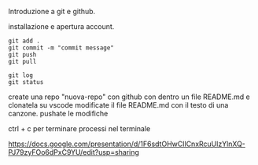 Introduzione a git e github.

installazione e apertura account.

```
git add .
git commit -m "commit message"
git push
git pull

git log
git status
```
create una repo "nuova-repo" con github
con dentro un file README.md
e clonatela su vscode
modificate il file README.md con il testo di una canzone.
pushate le modifiche

ctrl + c per terminare processi nel terminale


https://docs.google.com/presentation/d/1F6sdtOHwClICnxRcuUlzYlnXQ-PJ79zyFOo6dPxC9YU/edit?usp=sharing
